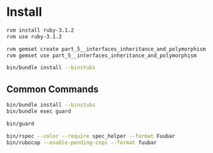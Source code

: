 # Install

```bash
rvm install ruby-3.1.2
rvm use ruby-3.1.2

rvm gemset create part_5__interfaces_inheritance_and_polymorphism
rvm gemset use part_5__interfaces_inheritance_and_polymorphism

bin/bundle install --binstubs
```

## Common Commands

```bash
bin/bundle install --binstubs
bin/bundle exec guard
```

```bash
bin/guard

bin/rspec --color --require spec_helper --format Fuubar
bin/rubocop --enable-pending-cops --format fuubar
```